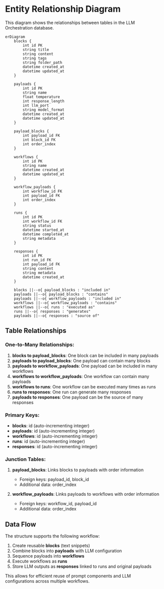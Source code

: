 # Entity Relationship Diagram

This diagram shows the relationships between tables in the LLM Orchestration database.

```mermaid
erDiagram
    blocks {
        int id PK
        string title
        string content
        string tags
        string folder_path
        datetime created_at
        datetime updated_at
    }
    
    payloads {
        int id PK
        string name
        float temperature
        int response_length
        int llm_port
        string model_format
        datetime created_at
        datetime updated_at
    }
    
    payload_blocks {
        int payload_id FK
        int block_id FK
        int order_index
    }
    
    workflows {
        int id PK
        string name
        datetime created_at
        datetime updated_at
    }
    
    workflow_payloads {
        int workflow_id FK
        int payload_id FK
        int order_index
    }
    
    runs {
        int id PK
        int workflow_id FK
        string status
        datetime started_at
        datetime completed_at
        string metadata
    }
    
    responses {
        int id PK
        int run_id FK
        int payload_id FK
        string content
        string metadata
        datetime created_at
    }
    
    blocks ||--o{ payload_blocks : "included in"
    payloads ||--o{ payload_blocks : "contains"
    payloads ||--o{ workflow_payloads : "included in"
    workflows ||--o{ workflow_payloads : "contains"
    workflows ||--o{ runs : "executed as"
    runs ||--o{ responses : "generates"
    payloads ||--o{ responses : "source of"
```

## Table Relationships

### One-to-Many Relationships:

1. **blocks to payload_blocks**: One block can be included in many payloads
2. **payloads to payload_blocks**: One payload can contain many blocks
3. **payloads to workflow_payloads**: One payload can be included in many workflows
4. **workflows to workflow_payloads**: One workflow can contain many payloads
5. **workflows to runs**: One workflow can be executed many times as runs
6. **runs to responses**: One run can generate many responses
7. **payloads to responses**: One payload can be the source of many responses

### Primary Keys:

- **blocks**: id (auto-incrementing integer)
- **payloads**: id (auto-incrementing integer)
- **workflows**: id (auto-incrementing integer)
- **runs**: id (auto-incrementing integer)
- **responses**: id (auto-incrementing integer)

### Junction Tables:

1. **payload_blocks**: Links blocks to payloads with order information
   - Foreign keys: payload_id, block_id
   - Additional data: order_index

2. **workflow_payloads**: Links payloads to workflows with order information
   - Foreign keys: workflow_id, payload_id
   - Additional data: order_index

## Data Flow

The structure supports the following workflow:

1. Create reusable **blocks** (text snippets)
2. Combine blocks into **payloads** with LLM configuration
3. Sequence payloads into **workflows**
4. Execute workflows as **runs**
5. Store LLM outputs as **responses** linked to runs and original payloads

This allows for efficient reuse of prompt components and LLM configurations across multiple workflows.
